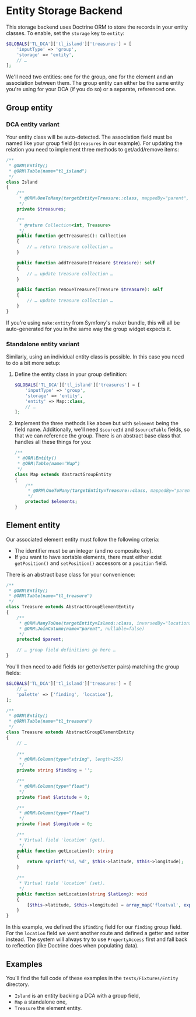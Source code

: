 # Entity Storage Backend

This storage backend uses Doctrine ORM to store the records in your entity 
classes. To enable, set the `storage` key to `entity`:

```php
$GLOBALS['TL_DCA']['tl_island']['treasures'] = [
    'inputType' => 'group',
    'storage' => 'entity',
    // …
];
```

We'll need two entities: one for the group, one for the element and an 
association between them. The group entity can either be the same entity 
you're using for your DCA (if you do so) or a separate, referenced one.

## Group entity
### DCA entity variant
Your entity class will be auto-detected. The association field must be named 
like your group field (`$treasures` in our example). For updating the 
relation you need to implement three methods to get/add/remove items:

```php
/**
 * @ORM\Entity()
 * @ORM\Table(name="tl_island")
 */
class Island
{
    /**
     * @ORM\OneToMany(targetEntity=Treasure::class, mappedBy="parent", orphanRemoval=true)
     */
    private $treasures;

    /**
     * @return Collection<int, Treasure>
     */
    public function getTreasures(): Collection
    {
        // … return treasure collection …
    }

    public function addTreasure(Treasure $treasure): self
    {
        // … update treasure collection …
    }

    public function removeTreasure(Treasure $treasure): self
    {
        // … update treasure collection …
    }
}
```

If you're using `make:entity` from Symfony's maker bundle, this will all be 
auto-generated for you in the same way the group widget expects it.

### Standalone entity variant
Similarly, using an individual entity class is possible. In this case you 
need to do a bit more setup:

1. Define the entity class in your group definition:

    ```php
    $GLOBALS['TL_DCA']['tl_island']['treasures'] = [
        'inputType' => 'group',
        'storage' => 'entity',
        'entity' => Map::class,
        // …
    ];
    ```

2. Implement the three methods like above but with `$element` being the 
   field name. Additionally, we'll need `$sourceId` and `$sourceTable` fields,
   so that we can reference the group. There is an abstract base class that 
   handles all these things for you:
   
   ```php
   /**
    * @ORM\Entity()
    * @ORM\Table(name="Map")
    */
   class Map extends AbstractGroupEntity
   {
       /**
        * @ORM\OneToMany(targetEntity=Treasure::class, mappedBy="parent", orphanRemoval=true)
        */
       protected $elements;
   }
   ```

## Element entity
Our associated element entity must follow the following criteria:
 * The identifier must be an integer (and no composite key).
 * If you want to have sortable elements, there must either exist 
   `getPosition()` and `setPosition()` accessors or a `position` field.

There is an abstract base class for your convenience:

```php
/**
 * @ORM\Entity()
 * @ORM\Table(name="tl_treasure")
 */
class Treasure extends AbstractGroupElementEntity
{
    /**
     * @ORM\ManyToOne(targetEntity=Island::class, inversedBy="locations")
     * @ORM\JoinColumn(name="parent", nullable=false)
     */
    protected $parent;

    // … group field definitions go here …
}
```

You'll then need to add fields (or getter/setter pairs) matching the group 
fields:

```php
$GLOBALS['TL_DCA']['tl_island']['treasures'] = [
    // …
    'palette' => ['finding', 'location'],
];
```

```php
/**
 * @ORM\Entity()
 * @ORM\Table(name="tl_treasure")
 */
class Treasure extends AbstractGroupElementEntity
{
    // … 
    
    /**
     * @ORM\Column(type="string", length=255)
     */
    private string $finding = '';

    /**
     * @ORM\Column(type="float")
     */
    private float $latitude = 0;

    /**
     * @ORM\Column(type="float")
     */
    private float $longitude = 0;

    /**
     * Virtual field 'location' (get).
     */
    public function getLocation(): string
    {
        return sprintf('%d, %d', $this->latitude, $this->longitude);
    }

    /**
     * Virtual field 'location' (set).
     */
    public function setLocation(string $latLong): void
    {
        [$this->latitude, $this->longitude] = array_map('floatval', explode(',', $latLong));
    }
}
```

In this example, we defined the `$finding` field for our `finding` group 
field. For the `location` field we went another route and defined a getter 
and setter instead. The system will always try to use `PropertyAccess` first 
and fall back to reflection (like Doctrine does when populating data).

## Examples
You'll find the full code of these examples in the `tests/Fixtures/Entity` 
directory. 

  * `Island` is an entity backing a DCA with a group field,
  * `Map` a standalone one,
  * `Treasure` the element entity.

